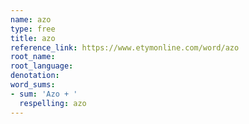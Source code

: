 ```yaml
---
name: azo
type: free
title: azo
reference_link: https://www.etymonline.com/word/azo
root_name: 
root_language: 
denotation: 
word_sums:
- sum: 'Azo + '
  respelling: azo
---
```

